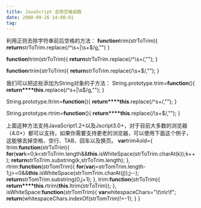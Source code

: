 ```yaml
---
title: JavaScript 去除空格函数
date: 2008-09-26 14:08:01
tag: 
---
```



利用正则去除字符串前后空格的方法：
**function**trim(strToTrim){
**return**strToTrim.replace(/^\s+|\s+$/g,"")
}

**function**ltrim(strToTrim){
**return**strToTrim.replace(/^\s+/,"");
}

**function**rtrim(strToTrim){
**return**strToTrim.replace(/\s+$/,"");
}

我们可以把这些添加为String对象的子方法：
String.prototype.trim=**function**(){
**return****this**.replace(/^s+|\s$/g,"");
}

String.prototype.ltrim=**function**(){
**return****this**.replace(/^s+/,"");
}

String.prototype.rtrim=**function**(){
**return****this**.replace(/\s+$/,"");
}

上面这种方法支持JavaScript1.2+以及Jscript3.0+，对于目前大多数的浏览器（4.0+）都可以支持，如果你需要支持更老的浏览器，可以使用下面这个例子，这能够去掉空格、空行、TAB、回车以及换页。
**var**trim4old={
ltrim:**function**(strToTrim){
**for**(**var**k=0;k<strToTrim.length&&**this**.isWhiteSpace(strToTrim.charAt(k));k++);
**return**strToTrim.substring(k,strToTrim.length);
},
rtrim:**function**(strTomTrim){
**for**(**var**j=strTomTrim.length-1;j>=0&&**this**.isWhiteSpace(strTomTrim.charAt(j));j--);
**return**strTomTrim.substring(0,j+1);
},
trim:**function**(strToTrim){
**return****this**.rtrim(**this**.ltrim(strToTrim));
},
isWhiteSpace:**function**(strTomTrim){
**var**whitespaceChars="\t\n\r\f";
**return**(whitespaceChars.indexOf(strTomTrim)!=-1);
}
}













